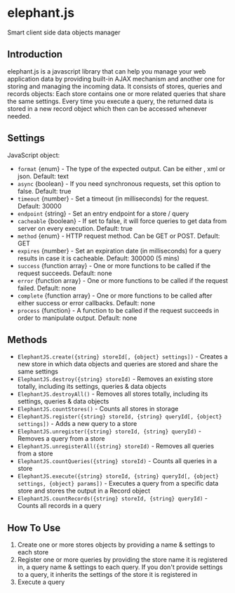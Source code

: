 elephant.js
===========

Smart client side data objects manager

Introduction
------------
elephant.js is a javascript library that can help you manage your web application data by providing built-in AJAX mechanism and another one for storing and managing the incoming data.
It consists of stores, queries and records objects:
Each store contains one or more related queries that share the same settings.
Every time you execute a query, the returned data is stored in a new record object which then can be accessed whenever needed.

Settings
--------
JavaScript object:
* `format` {enum} - The type of the expected output. Can be either , xml or json. Default: text
* `async` {boolean} - If you need synchronous requests, set this option to false. Default: true
* `timeout` {number} - Set a timeout (in milliseconds) for the request. Default: 30000
* `endpoint` {string} - Set an entry endpoint for a store / query
* `cacheable` {boolean} - If set to false, it will force queries to get data from server on every execution. Default: true
* `method` {enum} - HTTP request method. Can be GET or POST. Default: GET
* `expires` {number} - Set an expiration date (in milliseconds) for a query results in case it is cacheable. Default: 300000 (5 mins)
* `success` {function array} - One or more functions to be called if the request succeeds. Default: none
* `error` {function array} - One or more functions to be called if the request failed. Default: none
* `complete` {function array} - One or more functions to be called after either success or error callbacks. Default: none
* `process` {function} - A function to be called if the request succeeds in order to manipulate output. Default: none

Methods
-------
* `ElephantJS.create({string} storeId[, {object} settings])` - Creates a new store in which data objects and queries are stored and share the same settings
* `ElephantJS.destroy({string} storeId)` - Removes an existing store totally, including its settings, queries & data objects
* `ElephantJS.destroyAll()` - Removes all stores totally, including its settings, queries & data objects
* `ElephantJS.countStores()` - Counts all stores in storage
* `ElephantJS.register({string} storeId, {string} queryId[, {object} settings])` - Adds a new query to a store
* `ElephantJS.unregister({string} storeId, {string} queryId)` - Removes a query from a store
* `ElephantJS.unregisterAll({string} storeId)` - Removes all queries from a store
* `ElephantJS.countQueries({string} storeId)` - Counts all queries in a store
* `ElephantJS.execute({string} storeId, {string} queryId[, {object} settings, {object} params])` - Executes a query from a specific data store and stores the output in a Record object
* `ElephantJS.countRecords({string} storeId, {string} queryId)` - Counts all records in a query

How To Use
----------
1. Create one or more stores objects by providing a name & settings to each store
2. Register one or more queries by providing the store name it is registered in, a query name & settings to each query.
 If you don't provide settings to a query, it inherits the settings of the store it is registered in
3. Execute a query
